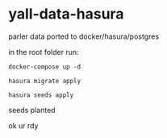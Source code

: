 # yall-data-hasura
parler data ported to docker/hasura/postgres

in the root folder run:

```docker-compose up -d```


```hasura migrate apply```

```hasura seeds apply```

seeds planted

ok ur rdy
